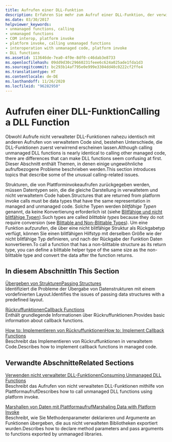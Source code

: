 ```yaml
---
title: Aufrufen einer DLL-Funktion
description: Erfahren Sie mehr zum Aufruf einer DLL-Funktion, der verwirrend erscheinen kann. Der Prozess beim Funktionsaufruf unterscheidet sich je nachdem, ob der Rückgabetyp für Blitting geeignet ist oder nicht.
ms.date: 03/30/2017
helpviewer_keywords:
- unmanaged functions, calling
- unmanaged functions
- COM interop, platform invoke
- platform invoke, calling unmanaged functions
- interoperation with unmanaged code, platform invoke
- DLL functions
ms.assetid: 113646de-7ea0-4f0e-8df0-c46dab3e8733
ms.openlocfilehash: 09dd9d30c29660231feee6c624a025ade1fda1d3
ms.sourcegitcommit: bc293b14af795e0e999e3304dd40c0222cf2ffe4
ms.translationtype: HT
ms.contentlocale: de-DE
ms.lasthandoff: 11/26/2020
ms.locfileid: "96282950"
---
```

# <a name="calling-a-dll-function"></a><span data-ttu-id="191f9-104">Aufrufen einer DLL-Funktion</span><span class="sxs-lookup"><span data-stu-id="191f9-104">Calling a DLL Function</span></span>

<span data-ttu-id="191f9-105">Obwohl Aufrufe nicht verwalteter DLL-Funktionen nahezu identisch mit anderen Aufrufen von verwaltetem Code sind, bestehen Unterschiede, die DLL-Funktionen zuerst verwirrend erscheinen lassen.</span><span class="sxs-lookup"><span data-stu-id="191f9-105">Although calling unmanaged DLL functions is nearly identical to calling other managed code, there are differences that can make DLL functions seem confusing at first.</span></span> <span data-ttu-id="191f9-106">Dieser Abschnitt enthält Themen, in denen einige ungewöhnliche aufrufbezogene Probleme beschrieben werden.</span><span class="sxs-lookup"><span data-stu-id="191f9-106">This section introduces topics that describe some of the unusual calling-related issues.</span></span>  
  
 <span data-ttu-id="191f9-107">Strukturen, die von Plattforminvokeaufrufen zurückgegeben werden, müssen Datentypen sein, die die gleiche Darstellung in verwaltetem und nicht verwaltetem Code haben.</span><span class="sxs-lookup"><span data-stu-id="191f9-107">Structures that are returned from platform invoke calls must be data types that have the same representation in managed and unmanaged code.</span></span> <span data-ttu-id="191f9-108">Solche Typen werden *blitfähige Typen* genannt, da keine Konvertierung erforderlich ist (siehe [Blitfähige und nicht blitfähige Typen](blittable-and-non-blittable-types.md)).</span><span class="sxs-lookup"><span data-stu-id="191f9-108">Such types are called *blittable types* because they do not require conversion (see [Blittable and Non-Blittable Types](blittable-and-non-blittable-types.md)).</span></span> <span data-ttu-id="191f9-109">Um eine Funktion aufzurufen, die über eine nicht blitfähige Struktur als Rückgabetyp verfügt, können Sie einen blitfähigen Hilfstyp mit derselben Größe wie der nicht blitfähige Typ definieren, und nach der Rückgabe der Funktion Daten konvertieren.</span><span class="sxs-lookup"><span data-stu-id="191f9-109">To call a function that has a non-blittable structure as its return type, you can define a blittable helper type of the same size as the non-blittable type and convert the data after the function returns.</span></span>  
  
## <a name="in-this-section"></a><span data-ttu-id="191f9-110">In diesem Abschnitt</span><span class="sxs-lookup"><span data-stu-id="191f9-110">In This Section</span></span>  

 [<span data-ttu-id="191f9-111">Übergeben von Strukturen</span><span class="sxs-lookup"><span data-stu-id="191f9-111">Passing Structures</span></span>](passing-structures.md)  
 <span data-ttu-id="191f9-112">Identifiziert die Probleme der Übergabe von Datenstrukturen mit einem vordefinierten Layout.</span><span class="sxs-lookup"><span data-stu-id="191f9-112">Identifies the issues of passing data structures with a predefined layout.</span></span>  
  
 [<span data-ttu-id="191f9-113">Rückruffunktionen</span><span class="sxs-lookup"><span data-stu-id="191f9-113">Callback Functions</span></span>](callback-functions.md)  
 <span data-ttu-id="191f9-114">Enthält grundlegende Informationen über Rückruffunktionen.</span><span class="sxs-lookup"><span data-stu-id="191f9-114">Provides basic information about callback functions.</span></span>  
  
 [<span data-ttu-id="191f9-115">How to: Implementieren von Rückruffunktionen</span><span class="sxs-lookup"><span data-stu-id="191f9-115">How to: Implement Callback Functions</span></span>](how-to-implement-callback-functions.md)  
 <span data-ttu-id="191f9-116">Beschreibt das Implementieren von Rückruffunktionen in verwaltetem Code.</span><span class="sxs-lookup"><span data-stu-id="191f9-116">Describes how to implement callback functions in managed code.</span></span>  
  
## <a name="related-sections"></a><span data-ttu-id="191f9-117">Verwandte Abschnitte</span><span class="sxs-lookup"><span data-stu-id="191f9-117">Related Sections</span></span>  

 [<span data-ttu-id="191f9-118">Verwenden nicht verwalteter DLL-Funktionen</span><span class="sxs-lookup"><span data-stu-id="191f9-118">Consuming Unmanaged DLL Functions</span></span>](consuming-unmanaged-dll-functions.md)  
 <span data-ttu-id="191f9-119">Beschreibt das Aufrufen von nicht verwalteten DLL-Funktionen mithilfe von Plattformaufruf</span><span class="sxs-lookup"><span data-stu-id="191f9-119">Describes how to call unmanaged DLL functions using platform invoke.</span></span>  
  
 [<span data-ttu-id="191f9-120">Marshallen von Daten mit Plattformaufruf</span><span class="sxs-lookup"><span data-stu-id="191f9-120">Marshaling Data with Platform Invoke</span></span>](marshaling-data-with-platform-invoke.md)  
 <span data-ttu-id="191f9-121">Beschreibt, wie Sie Methodenparameter deklarieren und Argumente an Funktionen übergeben, die aus nicht verwalteten Bibliotheken exportiert wurden.</span><span class="sxs-lookup"><span data-stu-id="191f9-121">Describes how to declare method parameters and pass arguments to functions exported by unmanaged libraries.</span></span>
